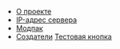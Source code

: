 - [О проекте](/ru/about)
- [IP-адрес сервера](/ru/ip)
- [Модпак](/ru/modpack)
- [Создатели](/ru/contributors)
<a href="{{ site.github.zip_url }}" class="btn">Тестовая кнопка</a>
